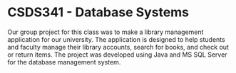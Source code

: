 # CSDS341 - Database Systems
Our group project for this class was to make a library management application for our university. The application is designed to help students and faculty manage their library accounts, search for books, and check out or return items. The project was developed using Java and MS SQL Server for the database management system.
